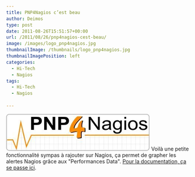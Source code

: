 ```yaml
---
title: PNP4Nagios c’est beau
author: Deimos
type: post
date: 2011-08-26T15:51:57+00:00
url: /2011/08/26/pnp4nagios-cest-beau/
image: /images/logo_pnp4nagios.jpg
thumbnailImage: /thumbnails/logo_pnp4nagios.jpg
thumbnailImagePosition: left
categories:
  - Hi-Tech
  - Nagios
tags:
  - Hi-Tech
  - Nagios

---
```

![Pnp4nagios_logo](/images/logo_pnp4nagios.jpg)
Voilà une petite fonctionnalité sympas à rajouter sur Nagios, ça permet de grapher les alertes Nagios grâce aux "Performances Data". [Pour la documentation, ça se passe ici](http://wiki.deimos.fr/PNP4Nagios_:_Grapher_ses_alertes_Nagios).